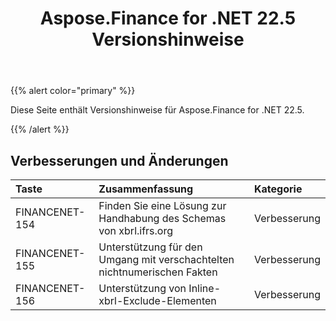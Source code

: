 ﻿---
title: Aspose.Finance for .NET 22.5 Versionshinweise
type: docs
weight: 40
url: /de/net/aspose-finance-for-net-22-5-release-notes/
---
{{% alert color="primary" %}}

Diese Seite enthält Versionshinweise für Aspose.Finance for .NET 22.5.

{{% /alert %}}

## **Verbesserungen und Änderungen**

|**Taste**|**Zusammenfassung**|**Kategorie**|
|:- |:- |:- |
|FINANCENET-154| Finden Sie eine Lösung zur Handhabung des Schemas von xbrl.ifrs.org|Verbesserung|
|FINANCENET-155|Unterstützung für den Umgang mit verschachtelten nichtnumerischen Fakten|Verbesserung|
|FINANCENET-156| Unterstützung von Inline-xbrl-Exclude-Elementen|Verbesserung|

